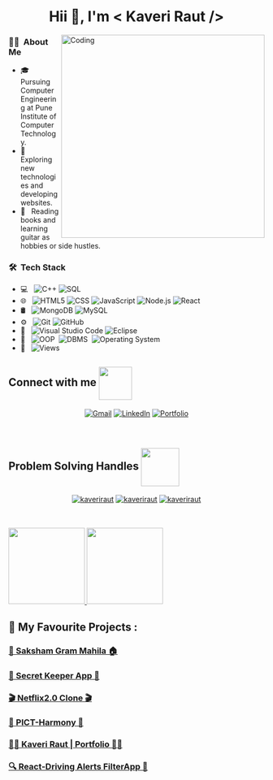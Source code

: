 <!-- ![banner](https://user-images.githubusercontent.com/97447480/220736999-eb6777a9-8ed9-44ad-bebd-a945bfef1a62.png) -->
<!-- ![sss](https://user-images.githubusercontent.com/97447480/221430086-da1b6f6b-5b9e-482c-ba9e-1fdea5bea5f0.png) -->

<!--  <img alt="Coding"  src="https://user-images.githubusercontent.com/97447480/221430086-da1b6f6b-5b9e-482c-ba9e-1fdea5bea5f0.png"> -->
 <!-- <img align="right" alt="Coding" width="200" src="https://media.tenor.com/S59bPkT0pqcAAAAC/programming.gif">-->
<h1 align="center"> Hii 👋, I'm < Kaveri Raut /></h1>

<img align="right" alt="Coding" width="400" src="https://user-images.githubusercontent.com/97447480/221402175-487ad901-777a-4d3b-93bc-f770652f078b.gif">

<!-- <img align="right" alt="Coding" width="400" src="https://media.tenor.com/S59bPkT0pqcAAAAC/programming.gif"> -->

<h3> 👩‍💻 &nbsp;About Me </h3>

- 🎓 &nbsp; Pursuing Computer Engineering at Pune Institute of Computer Technology.
- 🤔 &nbsp; Exploring new technologies and developing websites.
- 📕 &nbsp; Reading books and learning guitar as hobbies or side hustles.

<h3> 🛠 &nbsp;Tech Stack</h3>


- 💻 &nbsp;
  ![C++](https://img.shields.io/badge/-C++-333333?style=flat&logo=C%2B%2B&logoColor=00599C)
  ![SQL](https://img.shields.io/badge/-SQL-05122A?style=flat&logo=Web-Development&logoColor=00599C)&nbsp;
- 🌐 &nbsp;
  ![HTML5](https://img.shields.io/badge/-HTML5-333333?style=flat&logo=HTML5)
  ![CSS](https://img.shields.io/badge/-CSS-333333?style=flat&logo=CSS3&logoColor=1572B6)
  ![JavaScript](https://img.shields.io/badge/-JavaScript-333333?style=flat&logo=javascript)
  ![Node.js](https://img.shields.io/badge/-Node.js-333333?style=flat&logo=node.js)
  ![React](https://img.shields.io/badge/-React-333333?style=flat&logo=react)
- 🛢 &nbsp;
  ![MongoDB](https://img.shields.io/badge/-MongoDB-333333?style=flat&logo=mongodb)
  ![MySQL](https://img.shields.io/badge/-MySQL-05122A?style=flat&logo=Web-Development&logoColor=00599C)&nbsp;
- ⚙️ &nbsp;
  ![Git](https://img.shields.io/badge/-Git-333333?style=flat&logo=git)
  ![GitHub](https://img.shields.io/badge/-GitHub-333333?style=flat&logo=github)
- 🔧 &nbsp;
  ![Visual Studio Code](https://img.shields.io/badge/-Visual%20Studio%20Code-333333?style=flat&logo=visual-studio-code&logoColor=007ACC)
  ![Eclipse](https://img.shields.io/badge/-Eclipse-333333?style=flat&logo=eclipse-ide&logoColor=2C2255)
- 📕 &nbsp;
  ![OOP](https://img.shields.io/badge/-OOP-05122A?style=flat&logo=Web-Development&logoColor=00599C)&nbsp;
  ![DBMS](https://img.shields.io/badge/-DBMS-05122A?style=flat&logo=Web-Development&logoColor=00599C)&nbsp;
  ![Operating System](https://img.shields.io/badge/-OS-05122A?style=flat&logo=Web-Development&logoColor=00599C)&nbsp;
- 👀 &nbsp;
  ![Views](https://komarev.com/ghpvc/?username=KaveriRaut&color=blueviolet)&nbsp;

<!-- Connect With Me Start -->
<h2> Connect with me 
	<img src='https://raw.githubusercontent.com/ShahriarShafin/ShahriarShafin/main/Assets/handshake.gif' width="65px" align="center"/>
</h2>


<p align="center">
<a href="mailto:rautkaveri123@gmail.com" target="_blank" rel="noopener noreferrer"><img alt="Gmail" src="https://img.shields.io/badge/Gmail-D14836?style=for-the-badge&logo=gmail&logoColor=white"/></a>
<a href="https://www.linkedin.com/in/rautkaveri126/" target="_blank" rel="noopener noreferrer"><img alt="LinkedIn" src="https://img.shields.io/badge/linkedin-%230077B5.svg?style=for-the-badge&logo=linkedin&logoColor=white"/></a>
<a href="https://kaveriraut.github.io/" target="_blank" rel="noopener noreferrer"><img alt="Portfolio" src="https://img.shields.io/badge/Portfolio-E4405F?style=for-the-badge&logo=Portfolio&logoColor=white" /></a>
</p>
<!-- Connect With Me End -->

<br>

<!-- Problem Solving Handles Start -->

<h2> Problem Solving Handles  
	<img src = "https://media0.giphy.com/media/KDDpcKigbfFpnejZs6/giphy.gif?cid=ecf05e47oy6f4zjs8g1qoiystc56cu7r9tb8a1fe76e05oty&rid=giphy.gif" width = 75px align="center">
</h2>

<p align="center">
<a href="https://www.codechef.com/users/kaveri_raut" target="_blank" rel="noopener noreferrer"><img alt="kaveriraut" src="https://img.shields.io/badge/codechef-%6C3B1C.svg?style=for-the-badge&logo=codechef&logoColor=white&color=6C3B1C"/></a>
<a href="https://www.leetcode.com/KaveriRaut/" target="_blank" rel="noopener noreferrer"><img alt="kaveriraut" src="https://img.shields.io/badge/leetcode-%23ED8B00.svg?style=for-the-badge&logo=leetcode&logoColor=white"/></a>
<a href="https://auth.geeksforgeeks.org/user/rautkaveri02" target="_blank" rel="noopener noreferrer"><img alt="kaveriraut" src="https://img.shields.io/badge/gfg-%2300599C.svg?style=for-the-badge&logo=geeksforgeeks&logoColor=green"/></a>
</p>
<!-- Problem Solving Handles Stop -->

<br>


<br/>
<a href="https://github.com/KaveriRaut">
  <img height="150em" src="https://github-readme-stats.vercel.app/api?username=KaveriRaut&theme=buefy&show_icons=true" />
  <img height="150em" src="https://github-readme-stats.vercel.app/api/top-langs/?username=KaveriRaut&theme=buefy&layout=compact" />
 
</a>
<br/>

<!-- <h3> 🛠 &nbsp;Coding Profiles</h3>

<a href="https://github.com/KaveriRaut">
<img height="230em" src="https://leetcard.jacoblin.cool/KaveriRaut?ext=heatmap&theme=buefy&show_icons=true" />
<img height="180em" src="https://geeks-for-geeks-stats-api-napiyo.vercel.app/?userName=rautkaveri02&theme=buefy&layout=compact" />
</a> -->

  
## 🤩 My Favourite Projects :
### [🌾 Saksham Gram Mahila 🏠](https://github.com/KaveriRaut/TechForGood-Hackathon)
### [🔑  Secret Keeper App  🔑](https://github.com/KaveriRaut/MERN_App)
### [🎬  Netflix2.0 Clone  🎬](https://github.com/KaveriRaut/Netflix2.0_Clone)
### [🤝  PICT-Harmony  🤝](https://github.com/KaveriRaut/PBL_Project_PICT-Harmony)
### [👩‍💻 Kaveri Raut | Portfolio 👩‍💻](https://kaveriraut.github.io/Kaveri_Portfolio/)
### [🔍  React-Driving Alerts FilterApp  🔎](https://github.com/KaveriRaut/React-Driving-Alerts-Filtering-App)
</p>

